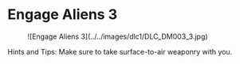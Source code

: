 # Engage Aliens 3

<figure markdown>
![Engage Aliens 3](../../images/dlc1/DLC_DM003_3.jpg)
</figure>

Hints and Tips: Make sure to take surface-to-air weaponry with you.
